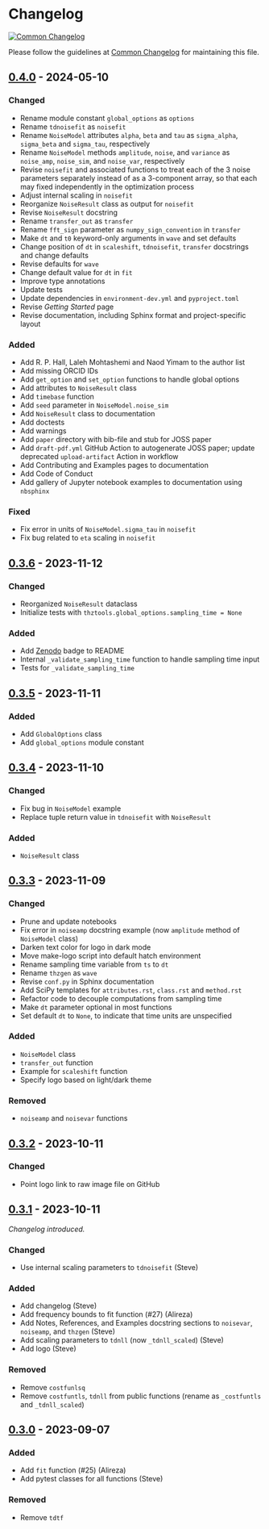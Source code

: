 # Changelog

[![Common Changelog](https://common-changelog.org/badge.svg)](https://common-changelog.org)

Please follow the guidelines at [Common Changelog](https://common-changelog.org)
for maintaining this file.

## [0.4.0] - 2024-05-10

### Changed

- Rename module constant `global_options` as `options`
- Rename `tdnoisefit` as `noisefit`
- Rename `NoiseModel` attributes `alpha`, `beta` and `tau` as `sigma_alpha`,
  `sigma_beta` and `sigma_tau`, respectively
- Rename `NoiseModel` methods `amplitude`, `noise`, and `variance` as
  `noise_amp`, `noise_sim`, and `noise_var`, respectively
- Revise `noisefit` and associated functions to treat each of the 3 noise
  parameters separately instead of as a 3-component array, so that each may
  fixed independently in the optimization process
- Adjust internal scaling in `noisefit`
- Reorganize `NoiseResult` class as output for `noisefit`
- Revise `NoiseResult` docstring
- Rename `transfer_out` as `transfer`
- Rename `fft_sign` parameter as `numpy_sign_convention` in `transfer`
- Make `dt` and `t0` keyword-only arguments in `wave` and set defaults
- Change position of `dt` in `scaleshift`, `tdnoisefit`, `transfer` docstrings
  and change defaults
- Revise defaults for `wave`
- Change default value for `dt` in `fit`
- Improve type annotations
- Update tests
- Update dependencies in `environment-dev.yml` and `pyproject.toml`
- Revise *Getting Started* page
- Revise documentation, including Sphinx format and project-specific layout

### Added

- Add R. P. Hall, Laleh Mohtashemi and Naod Yimam to the author list
- Add missing ORCID IDs
- Add `get_option` and `set_option` functions to handle global options
- Add attributes to `NoiseResult` class
- Add `timebase` function
- Add `seed` parameter in `NoiseModel.noise_sim`
- Add `NoiseResult` class to documentation
- Add doctests
- Add warnings
- Add `paper` directory with bib-file and stub for JOSS paper
- Add `draft-pdf.yml` GitHub Action to autogenerate JOSS paper; update
  deprecated `upload-artifact` Action in workflow
- Add Contributing and Examples pages to documentation
- Add Code of Conduct
- Add gallery of Jupyter notebook examples to documentation using `nbsphinx`

### Fixed

- Fix error in units of `NoiseModel.sigma_tau` in `noisefit`
- Fix bug related to `eta` scaling in `noisefit`

## [0.3.6] - 2023-11-12

### Changed

- Reorganized `NoiseResult` dataclass
- Initialize tests with `thztools.global_options.sampling_time = None`

### Added

- Add [Zenodo](https://zenodo.org/records/10115206) badge to README
- Internal `_validate_sampling_time` function to handle sampling time input
- Tests for `_validate_sampling_time`

## [0.3.5] - 2023-11-11

### Added

- Add `GlobalOptions` class
- Add `global_options` module constant

## [0.3.4] - 2023-11-10

### Changed

- Fix bug in `NoiseModel` example
- Replace tuple return value in `tdnoisefit` with `NoiseResult`

### Added

- `NoiseResult` class

## [0.3.3] - 2023-11-09

### Changed

- Prune and update notebooks
- Fix error in `noiseamp` docstring example (now `amplitude` method of
  `NoiseModel` class)
- Darken text color for logo in dark mode
- Move make-logo script into default hatch environment
- Rename sampling time variable from `ts` to `dt`
- Rename `thzgen` as `wave`
- Revise `conf.py` in Sphinx documentation
- Add SciPy templates for `attributes.rst`, `class.rst` and `method.rst`
- Refactor code to decouple computations from sampling time
- Make `dt` parameter optional in most functions
- Set default `dt` to `None`, to indicate that time units are unspecified

### Added

- `NoiseModel` class
- `transfer_out` function
- Example for `scaleshift` function
- Specify logo based on light/dark theme

### Removed

- `noiseamp` and `noisevar` functions

## [0.3.2] - 2023-10-11

### Changed

- Point logo link to raw image file on GitHub

## [0.3.1] - 2023-10-11

_Changelog introduced._

### Changed

- Use internal scaling parameters to `tdnoisefit` (Steve)

### Added

- Add changelog (Steve)
- Add frequency bounds to fit function (#27) (Alireza)
- Add Notes, References, and Examples docstring sections to `noisevar`,
  `noiseamp`, and `thzgen` (Steve)
- Add scaling parameters to `tdnll` (now `_tdnll_scaled`) (Steve)
- Add logo (Steve)

### Removed

- Remove `costfunlsq`
- Remove `costfuntls`, `tdnll` from public functions (rename as `_costfuntls`
  and `_tdnll_scaled`)

## [0.3.0] - 2023-09-07

### Added

- Add `fit` function (#25) (Alireza)
- Add pytest classes for all functions (Steve)

### Removed

- Remove `tdtf`

[0.4.0]: https://github.com/dodge-research-group/thztools/releases/tag/v0.4.0
[0.3.6]: https://github.com/dodge-research-group/thztools/releases/tag/v0.3.6
[0.3.5]: https://github.com/dodge-research-group/thztools/releases/tag/v0.3.5
[0.3.4]: https://github.com/dodge-research-group/thztools/releases/tag/v0.3.4
[0.3.3]: https://github.com/dodge-research-group/thztools/releases/tag/v0.3.3
[0.3.2]: https://github.com/dodge-research-group/thztools/releases/tag/v0.3.2
[0.3.1]: https://github.com/dodge-research-group/thztools/releases/tag/v0.3.1
[0.3.0]: https://github.com/dodge-research-group/thztools/releases/tag/v0.3.0